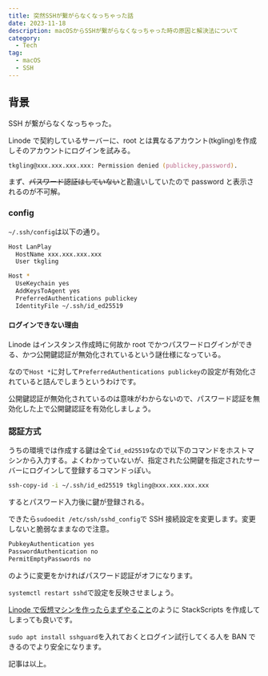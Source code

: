 ```yaml
---
title: 突然SSHが繋がらなくなっちゃった話
date: 2023-11-18
description: macOSからSSHが繋がらなくなっちゃった時の原因と解決法について
category:
  - Tech
tag:
  - macOS
  - SSH
---
```


## 背景

SSH が繋がらなくなっちゃった。

Linode で契約しているサーバーに、root とは異なるアカウント(tkgling)を作成しそのアカウントにログインを試みる。

```zsh
tkgling@xxx.xxx.xxx.xxx: Permission denied (publickey,password).
```

まず、~~パスワード認証はしていない~~と勘違いしていたので password と表示されるのが不可解。

### config

`~/.ssh/config`は以下の通り。

```zsh
Host LanPlay
  HostName xxx.xxx.xxx.xxx
  User tkgling

Host *
  UseKeychain yes
  AddKeysToAgent yes
  PreferredAuthentications publickey
  IdentityFile ~/.ssh/id_ed25519
```

#### ログインできない理由

Linode はインスタンス作成時に何故か root でかつパスワードログインができる、かつ公開鍵認証が無効化されているという謎仕様になっている。

なので`Host *`に対して`PreferredAuthentications publickey`の設定が有効化されていると詰んでしまうというわけです。

公開鍵認証が無効化されているのは意味がわからないので、パスワード認証を無効化した上で公開鍵認証を有効化しましょう。

### 認証方式

うちの環境では作成する鍵は全て`id_ed25519`なので以下のコマンドをホストマシンから入力する。よくわかっていないが、指定された公開鍵を指定されたサーバーにログインして登録するコマンドっぽい。

```zsh
ssh-copy-id -i ~/.ssh/id_ed25519 tkgling@xxx.xxx.xxx.xxx
```

するとパスワード入力後に鍵が登録される。

できたら`sudoedit /etc/ssh/sshd_config`で SSH 接続設定を変更します。変更しないと脆弱なままなので注意。

```zsh
PubkeyAuthentication yes
PasswordAuthentication no
PermitEmptyPasswords no
```

のように変更をかければパスワード認証がオフになります。

`systemctl restart sshd`で設定を反映させましょう。

[Linode で仮想マシンを作ったらまずやること](https://qiita.com/tarooishi/items/5f8ec51323eeed919818)のように StackScripts を作成してしまっても良いです。

`sudo apt install sshguard`を入れておくとログイン試行してくる人を BAN できるのでより安全になります。

記事は以上。
